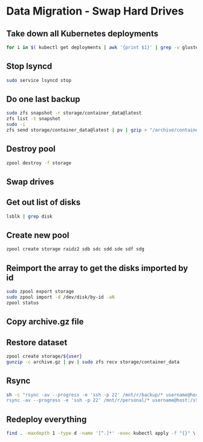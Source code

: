# Data Migration - Swap Hard Drives

## Take down all Kubernetes deployments

```bash
for i in $( kubectl get deployments | awk '{print $1}' | grep -v gluster | grep -v NAME ) ; do kubectl scale --replicas=0 deployment/$i ; done
```

## Stop lsyncd

```bash
sudo service lsyncd stop
```

## Do one last backup

```bash
sudo zfs snapshot -r storage/container_data@latest
zfs list -t snapshot
sudo -i
zfs send storage/container_data@latest | pv | gzip > "/archive/container_data.gz"
```

## Destroy pool

```bash
zpool destroy -f storage
```

## Swap drives

## Get out list of disks

```bash
lsblk | grep disk
```

## Create new pool

```bash
zpool create storage raidz2 sdb sdc sdd sde sdf sdg
```

## Reimport the array to get the disks imported by id

```bash
sudo zpool export storage
sudo zpool import -d /dev/disk/by-id -aN
zpool status
```

## Copy archive.gz file

## Restore dataset

```bash
zpool create storage/${user}
gunzip -c archive.gz | pv | sudo zfs recv storage/container_data
```

## Rsync

```bash
sh -c "rsync -av --progress -e 'ssh -p 22' /mnt/r/backup/* username@host:/storage/backup ; \
rsync -av --progress -e 'ssh -p 22' /mnt/r/personal/* username@host:/storage/personal" |& tee -a rsync.log
```

## Redeploy everything

```bash
find . -maxdepth 1 -type d -name '[^.]*' -exec kubectl apply -f "{}" \;
```

